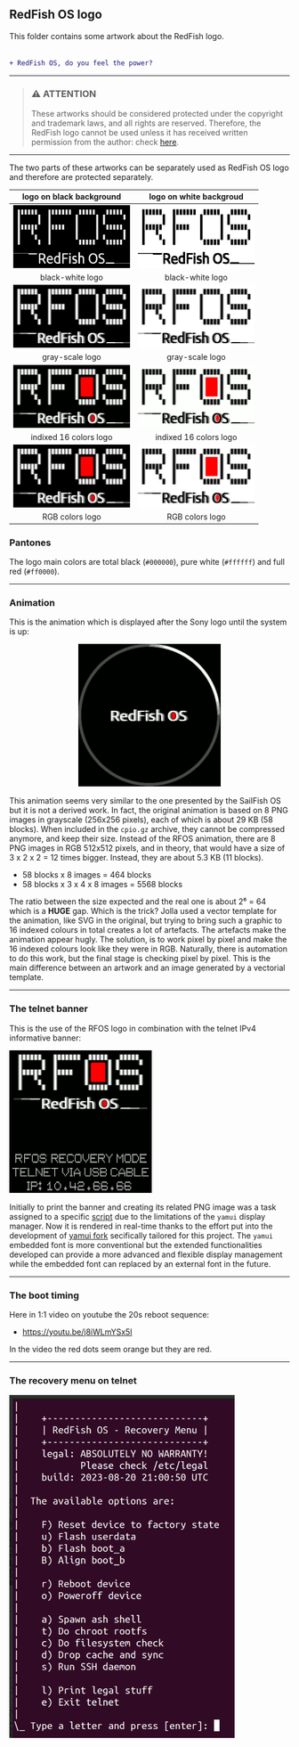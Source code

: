 ## RedFish OS logo

This folder contains some artwork about the RedFish logo.

```diff

+ RedFish OS, do you feel the power?

```

---

> ### :warning: **ATTENTION**
> 
> These artworks should be considered protected under the copyright and trademark laws, and all rights are reserved. Therefore, the RedFish logo cannot be used unless it has received written permission from the author: check [here](../#license).

---

The two parts of these artworks can be separately used as RedFish OS logo and therefore are protected separately.

<div align="center">

| logo on black background | logo on white backgroud |
| ------------- | ------------- |
| <img src="rfos-logo-full-on-black-bw.png" width="210px" height="113px"> | <img src="rfos-logo-full-on-white-bw.png" width="210px" height="113px"> |
| <div align="center">black-white logo</div> | <div align="center">black-white logo</div> |
| <img src="rfos-logo-full-on-black-gray.png" width="210px" height="113px"> | <img src="rfos-logo-full-on-white-gray.png" width="210px" height="113px"> |
| <div align="center">gray-scale logo</div> | <div align="center">gray-scale logo</div> |
| <img src="rfos-logo-full-on-black-16c.png" width="210px" height="113px"> | <img src="rfos-logo-full-on-white-16c.png" width="210px" height="113px"> |
| <div align="center">indixed 16 colors logo</div> | <div align="center">indixed 16 colors logo</div> |
| <img src="rfos-logo-full-on-black-rgb.png" width="210px" height="113px"> | <img src="rfos-logo-full-on-white-rgb.png" width="210px" height="113px"> |
| <div align="center">RGB colors logo</div> | <div align="center">RGB colors logo</div> |

</div>

### Pantones

The logo main colors are total black (`#000000`), pure white (`#ffffff`) and full red (`#ff0000`).

---

### Animation

This is the animation which is displayed after the Sony logo until the system is up:

<p><div align="center"><img src="rfos-anim-circles-16c-2x.gif" width="256px" height="256px"></div></p>

This animation seems very similar to the one presented by the SailFish OS but it is not a derived work. In fact, the original animation is based on 8 PNG images in grayscale (256x256 pixels), each of which is about 29 KB (58 blocks). When included in the `cpio.gz` archive, they cannot be compressed anymore, and keep their size. Instead of the RFOS animation, there are 8 PNG images in RGB 512x512 pixels, and in theory, that would have a size of 3 x 2 x 2 = 12 times bigger. Instead, they are about 5.3 KB (11 blocks).

* 58 blocks x 8 images = 464 blocks
* 58 blocks x 3 x 4 x 8 images = 5568 blocks

The ratio between the size expected and the real one is about 2⁶ = 64 which is a **HUGE** gap. Which is the trick? Jolla used a vector template for the animation, like SVG in the original, but trying to bring such a graphic to 16 indexed colours in total creates a lot of artefacts. The artefacts make the animation appear hugly. The solution, is to work pixel by pixel and make the 16 indexed colours look like they were in RGB. Naturally, there is automation to do this work, but the final stage is checking pixel by pixel. This is the main difference between an artwork and an image generated by a vectorial template.

---

### The telnet banner

This is the use of the RFOS logo in combination with the telnet IPv4 informative banner:

<img src="../recovery/ramdisk/res/images/ip-10.42.66.66.png" width="256px" height="256px">

Initially to print the banner and creating its related PNG image was a task assigned to a specific [script](r../ecovery/print-banner.sh) due to the limitations of the `yamui` display manager. Now it is rendered in real-time thanks to the effort put into the development of [yamui fork](https://github.com/robang74/yamui) secifically tailored for this project. The `yamui` embedded font is more conventional but the extended functionalities developed can provide a more advanced and flexible display management while the embedded font can replaced by an external font in the future.

---

### The boot timing

Here in 1:1 video on youtube the 20s reboot sequence:

* https://youtu.be/j8iWLmYSx5I

In the video the red dots seem orange but they are red.

---

### The recovery menu on telnet

<img src="../recovery/recovery-menu-on-telnet.png" width="405px" height="616px">
